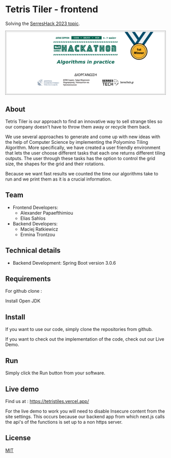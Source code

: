# Tetris Tiler - frontend

Solving the [SerresHack 2023 topic](https://hackathon.serrestech.gr).

[![1st Winner 2023](1st_2023.png)](https://hackathon.serrestech.gr)

## About

Tetris Tiler is our approach to find an innovative way to sell strange tiles so our company doesn't have to throw them away or recycle them back.

We use several approaches to generate and come up with new ideas with the help of Computer Science by implementing the Polyomino Tiling Algorithm. More specifically, we have created a user friendly environment that lets the user choose different tasks that each one returns different tiling outputs. The user through these tasks has the option to control the grid size, the shapes for the grid and their rotations.

Because we want fast results we counted the time our algorithms take to run and we print them as it is a crucial information.

## Team

- Frontend Developers:
  - Alexander Papaefthimiou
  - Elias Sahlos
- Backend Developers:
  - Maciej Ratkiewicz
  - Ermina Trontzou

## Technical details

- Backend Development:
Spring Boot version 3.0.6

## Requirements

For github clone :

Install Open JDK

## Install

If you want to use our code, simply clone the repositories from github.

If you want to check out the implementation of the code, check out our Live Demo.

## Run

Simply click the Run button from your software.

## Live demo

Find us at : <https://tetristiles.vercel.app/>

For the live demo to work you will need to disable Insecure content from the site settings. This occurs because our backend app from which next.js calls the api's of the functions is set up to a non https server.

## License

[MIT](LICENSE)
